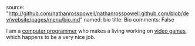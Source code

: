 source: "http://github.com/nathanrosspowell/nathanrosspowell.github.com/blob/dev/website/pages/menu/bio.md"
named: bio
title: Bio 
comments: False

I am a [computer programmer][career] who makes a living working on [video games][games], which happens to be a very nice job. 

[career]: http://nathanrosspowell.com/career "Nathan's Career"
[games]: http://nathanrosspowell.com/games "Nathan's Games"
